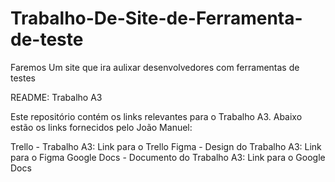 # Trabalho-De-Site-de-Ferramenta-de-teste
Faremos Um site que ira aulixar desenvolvedores com ferramentas de testes

README: Trabalho A3

Este repositório contém os links relevantes para o Trabalho A3. Abaixo estão os links fornecidos pelo João Manuel:

Trello - Trabalho A3:
Link para o Trello
Figma - Design do Trabalho A3:
Link para o Figma
Google Docs - Documento do Trabalho A3:
Link para o Google Docs